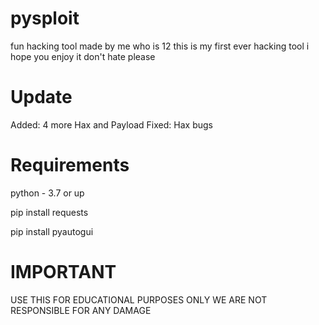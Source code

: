 # pysploit
fun hacking tool made by me who is 12 this is my first ever hacking tool
i hope you enjoy it don't hate please

# Update
Added: 4 more Hax and Payload
Fixed: Hax bugs

# Requirements
python - 3.7 or up

pip install requests

pip install pyautogui

# IMPORTANT
USE THIS FOR EDUCATIONAL PURPOSES ONLY WE ARE NOT RESPONSIBLE FOR ANY DAMAGE
